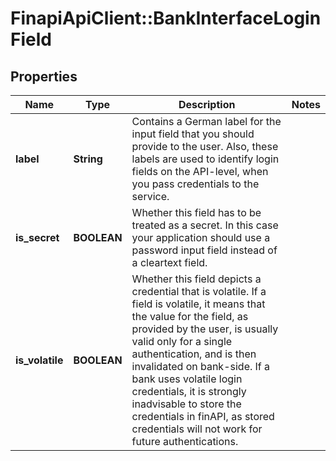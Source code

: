 # FinapiApiClient::BankInterfaceLoginField

## Properties
Name | Type | Description | Notes
------------ | ------------- | ------------- | -------------
**label** | **String** | Contains a German label for the input field that you should provide to the user. Also, these labels are used to identify login fields on the API-level, when you pass credentials to the service. | 
**is_secret** | **BOOLEAN** | Whether this field has to be treated as a secret. In this case your application should use a password input field instead of a cleartext field. | 
**is_volatile** | **BOOLEAN** | Whether this field depicts a credential that is volatile. If a field is volatile, it means that the value for the field, as provided by the user, is usually valid only for a single authentication, and is then invalidated on bank-side. If a bank uses volatile login credentials, it is strongly inadvisable to store the credentials in finAPI, as stored credentials will not work for future authentications. | 


